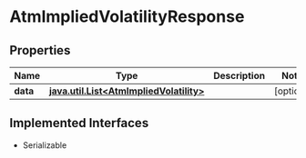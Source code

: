 

# AtmImpliedVolatilityResponse


## Properties

Name | Type | Description | Notes
------------ | ------------- | ------------- | -------------
**data** | [**java.util.List&lt;AtmImpliedVolatility&gt;**](AtmImpliedVolatility.md) |  |  [optional]


## Implemented Interfaces

* Serializable


